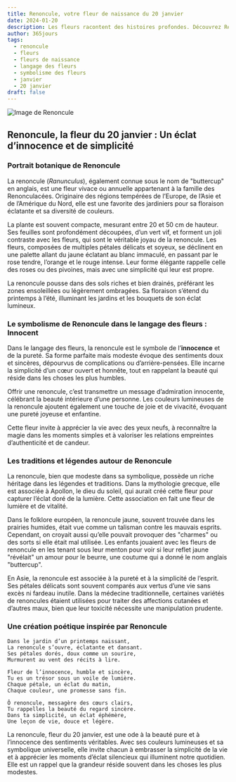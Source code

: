 ```yaml
---
title: Renoncule, votre fleur de naissance du 20 janvier
date: 2024-01-20
description: Les fleurs racontent des histoires profondes. Découvrez Renoncule, votre fleur de naissance du 20 janvier, ses symboles et récits fascinants. Plongez dans sa signification et son langage unique dans l'art floral.
author: 365jours
tags:
  - renoncule
  - fleurs
  - fleurs de naissance
  - langage des fleurs
  - symbolisme des fleurs
  - janvier
  - 20 janvier
draft: false
---
```



![Image de Renoncule](https://cdn.pixabay.com/photo/2022/03/27/10/45/lesser-celandine-7094719_640.jpg#center)


## Renoncule, la fleur du 20 janvier : Un éclat d’innocence et de simplicité

### Portrait botanique de Renoncule

La renoncule (_Ranunculus_), également connue sous le nom de "buttercup" en anglais, est une fleur vivace ou annuelle appartenant à la famille des Renonculacées. Originaire des régions tempérées de l’Europe, de l’Asie et de l’Amérique du Nord, elle est une favorite des jardiniers pour sa floraison éclatante et sa diversité de couleurs.

La plante est souvent compacte, mesurant entre 20 et 50 cm de hauteur. Ses feuilles sont profondément découpées, d’un vert vif, et forment un joli contraste avec les fleurs, qui sont le véritable joyau de la renoncule. Les fleurs, composées de multiples pétales délicats et soyeux, se déclinent en une palette allant du jaune éclatant au blanc immaculé, en passant par le rose tendre, l’orange et le rouge intense. Leur forme élégante rappelle celle des roses ou des pivoines, mais avec une simplicité qui leur est propre.

La renoncule pousse dans des sols riches et bien drainés, préférant les zones ensoleillées ou légèrement ombragées. Sa floraison s’étend du printemps à l’été, illuminant les jardins et les bouquets de son éclat lumineux.

### Le symbolisme de Renoncule dans le langage des fleurs : Innocent

Dans le langage des fleurs, la renoncule est le symbole de l’**innocence** et de la pureté. Sa forme parfaite mais modeste évoque des sentiments doux et sincères, dépourvus de complications ou d’arrière-pensées. Elle incarne la simplicité d’un cœur ouvert et honnête, tout en rappelant la beauté qui réside dans les choses les plus humbles.

Offrir une renoncule, c’est transmettre un message d’admiration innocente, célébrant la beauté intérieure d’une personne. Les couleurs lumineuses de la renoncule ajoutent également une touche de joie et de vivacité, évoquant une pureté joyeuse et enfantine.

Cette fleur invite à apprécier la vie avec des yeux neufs, à reconnaître la magie dans les moments simples et à valoriser les relations empreintes d’authenticité et de candeur.

### Les traditions et légendes autour de Renoncule

La renoncule, bien que modeste dans sa symbolique, possède un riche héritage dans les légendes et traditions. Dans la mythologie grecque, elle est associée à Apollon, le dieu du soleil, qui aurait créé cette fleur pour capturer l’éclat doré de la lumière. Cette association en fait une fleur de lumière et de vitalité.

Dans le folklore européen, la renoncule jaune, souvent trouvée dans les prairies humides, était vue comme un talisman contre les mauvais esprits. Cependant, on croyait aussi qu’elle pouvait provoquer des "charmes" ou des sorts si elle était mal utilisée. Les enfants jouaient avec les fleurs de renoncule en les tenant sous leur menton pour voir si leur reflet jaune "révélait" un amour pour le beurre, une coutume qui a donné le nom anglais "buttercup".

En Asie, la renoncule est associée à la pureté et à la simplicité de l’esprit. Ses pétales délicats sont souvent comparés aux vertus d’une vie sans excès ni fardeau inutile. Dans la médecine traditionnelle, certaines variétés de renoncules étaient utilisées pour traiter des affections cutanées et d’autres maux, bien que leur toxicité nécessite une manipulation prudente.

### Une création poétique inspirée par Renoncule

```
Dans le jardin d’un printemps naissant,  
La renoncule s’ouvre, éclatante et dansant.  
Ses pétales dorés, doux comme un sourire,  
Murmurent au vent des récits à lire.  

Fleur de l’innocence, humble et sincère,  
Tu es un trésor sous un voile de lumière.  
Chaque pétale, un éclat du matin,  
Chaque couleur, une promesse sans fin.  

Ô renoncule, messagère des cœurs clairs,  
Tu rappelles la beauté du regard sincère.  
Dans ta simplicité, un éclat éphémère,  
Une leçon de vie, douce et légère.  
```

La renoncule, fleur du 20 janvier, est une ode à la beauté pure et à l’innocence des sentiments véritables. Avec ses couleurs lumineuses et sa symbolique universelle, elle invite chacun à embrasser la simplicité de la vie et à apprécier les moments d’éclat silencieux qui illuminent notre quotidien. Elle est un rappel que la grandeur réside souvent dans les choses les plus modestes.

